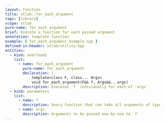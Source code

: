 ```yaml
---
layout: function
title: stlab::for_each_argument
tags: [library]
scope: stlab
pure-name: for_each_argument
brief: Execute a function for each passed argument
annotation: template function
example: [ for_each_argument_example.cpp ]
defined-in-header: stlab/utility.hpp
entities:
  - kind: overloads
    list:
      - name: for_each_argument
        pure-name: for_each_argument
        declaration: |
            template<class F, class... Args>
            void for_each_argument(F&& f, Args&&...args)
        description: Executes `f` individually for each of `args`
  - kind: parameters
    list:
      - name: f
        description: Unary function that can take all arguments of type `Args`
      - name: args
        description: Arguments to be passed one-by-one to `f`
---
```

